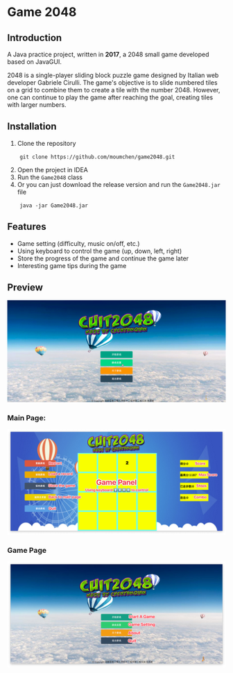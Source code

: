 # Game 2048
## Introduction
A Java practice project, written in **2017**, a 2048 small game developed based on JavaGUI.

2048 is a single-player sliding block puzzle game designed by Italian web developer Gabriele Cirulli. The game's objective is to slide numbered tiles on a grid to combine them to create a tile with the number 2048. However, one can continue to play the game after reaching the goal, creating tiles with larger numbers.
## Installation
1. Clone the repository
```shell
    git clone https://github.com/moumchen/game2048.git
```
2. Open the project in IDEA
3. Run the `Game2048` class
4. Or you can just download the release version and run the `Game2048.jar` file
```shell
    java -jar Game2048.jar
```

## Features
- Game setting (difficulty, music on/off, etc.)
- Using keyboard to control the game (up, down, left, right) 
- Store the progress of the game and continue the game later
- Interesting game tips during the game

## Preview
![20250223221628_rec_.gif](readme/20250223221628_rec_.gif)
### Main Page:
![GamePage.png](readme/GamePage.png)
### Game Page
![MainPage.png](readme/MainPage.png)